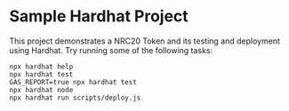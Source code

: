 # Sample Hardhat Project

This project demonstrates a NRC20 Token and its testing and deployment using Hardhat. 
Try running some of the following tasks:

```shell
npx hardhat help
npx hardhat test
GAS_REPORT=true npx hardhat test
npx hardhat node
npx hardhat run scripts/deploy.js
```
